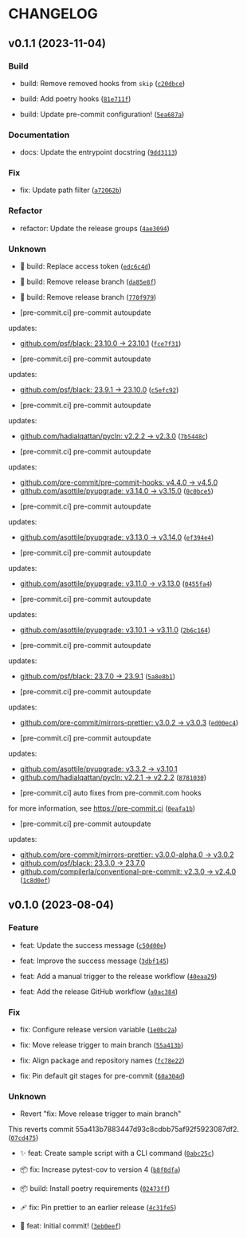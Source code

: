 # CHANGELOG

## v0.1.1 (2023-11-04)

### Build

- build: Remove removed hooks from `skip` ([`c20dbce`](https://github.com/Bilbottom/testing-releases/commit/c20dbce83aa96a415bfc2a9a8ea9eac589720adb))

- build: Add poetry hooks ([`81e711f`](https://github.com/Bilbottom/testing-releases/commit/81e711fa0e5938d31ade6c39c2ca5b3215733d2d))

- build: Update pre-commit configuration! ([`5ea687a`](https://github.com/Bilbottom/testing-releases/commit/5ea687a7176274d2b89618707939eada8be31264))

### Documentation

- docs: Update the entrypoint docstring ([`9dd3113`](https://github.com/Bilbottom/testing-releases/commit/9dd311357c708058f36f28e035c5bcffd300906a))

### Fix

- fix: Update path filter ([`a72062b`](https://github.com/Bilbottom/testing-releases/commit/a72062b8c8ef2414193e151e3d3d032f0bb8a3fc))

### Refactor

- refactor: Update the release groups ([`4ae3094`](https://github.com/Bilbottom/testing-releases/commit/4ae309481228a03797d6cfbc4af2da62baa96948))

### Unknown

- 👷 build: Replace access token ([`edc6c4d`](https://github.com/Bilbottom/testing-releases/commit/edc6c4d9e849509811cf24bcccacf3952b68062f))

- 👷 build: Remove release branch ([`da85e8f`](https://github.com/Bilbottom/testing-releases/commit/da85e8f9709fef5788a45ef684247f6c1a964bfa))

- 👷 build: Remove release branch ([`770f979`](https://github.com/Bilbottom/testing-releases/commit/770f9797510f84089861d8227b2cdc8c99a6b0c7))

- [pre-commit.ci] pre-commit autoupdate

updates:

- [github.com/psf/black: 23.10.0 → 23.10.1](https://github.com/psf/black/compare/23.10.0...23.10.1) ([`fce7f31`](https://github.com/Bilbottom/testing-releases/commit/fce7f3170580cd3230397d08344bc8a07ecfacb6))

* [pre-commit.ci] pre-commit autoupdate

updates:

- [github.com/psf/black: 23.9.1 → 23.10.0](https://github.com/psf/black/compare/23.9.1...23.10.0) ([`c5efc92`](https://github.com/Bilbottom/testing-releases/commit/c5efc9239fc4f14a2f6abd5321b41427940bc7e8))

* [pre-commit.ci] pre-commit autoupdate

updates:

- [github.com/hadialqattan/pycln: v2.2.2 → v2.3.0](https://github.com/hadialqattan/pycln/compare/v2.2.2...v2.3.0) ([`7b5448c`](https://github.com/Bilbottom/testing-releases/commit/7b5448c4762af3075207a1531d1954c7d7f9afd0))

* [pre-commit.ci] pre-commit autoupdate

updates:

- [github.com/pre-commit/pre-commit-hooks: v4.4.0 → v4.5.0](https://github.com/pre-commit/pre-commit-hooks/compare/v4.4.0...v4.5.0)
- [github.com/asottile/pyupgrade: v3.14.0 → v3.15.0](https://github.com/asottile/pyupgrade/compare/v3.14.0...v3.15.0) ([`0c0bce5`](https://github.com/Bilbottom/testing-releases/commit/0c0bce595e4393f5bda22b85c18fcb51b7f5e5ba))

* [pre-commit.ci] pre-commit autoupdate

updates:

- [github.com/asottile/pyupgrade: v3.13.0 → v3.14.0](https://github.com/asottile/pyupgrade/compare/v3.13.0...v3.14.0) ([`ef394e4`](https://github.com/Bilbottom/testing-releases/commit/ef394e44b91b6bc42a2c4f26476afaa0be8de89b))

* [pre-commit.ci] pre-commit autoupdate

updates:

- [github.com/asottile/pyupgrade: v3.11.0 → v3.13.0](https://github.com/asottile/pyupgrade/compare/v3.11.0...v3.13.0) ([`0455fa4`](https://github.com/Bilbottom/testing-releases/commit/0455fa4bfab07a41fc4ab5a63957546d4818a71f))

* [pre-commit.ci] pre-commit autoupdate

updates:

- [github.com/asottile/pyupgrade: v3.10.1 → v3.11.0](https://github.com/asottile/pyupgrade/compare/v3.10.1...v3.11.0) ([`2b6c164`](https://github.com/Bilbottom/testing-releases/commit/2b6c16445c233623901e1b8b6a51937e9e88084d))

* [pre-commit.ci] pre-commit autoupdate

updates:

- [github.com/psf/black: 23.7.0 → 23.9.1](https://github.com/psf/black/compare/23.7.0...23.9.1) ([`5a8e8b1`](https://github.com/Bilbottom/testing-releases/commit/5a8e8b1cc447add5eb131bde40d0554b72e4b3d5))

* [pre-commit.ci] pre-commit autoupdate

updates:

- [github.com/pre-commit/mirrors-prettier: v3.0.2 → v3.0.3](https://github.com/pre-commit/mirrors-prettier/compare/v3.0.2...v3.0.3) ([`ed00ec4`](https://github.com/Bilbottom/testing-releases/commit/ed00ec46a1ac5e5283b7e43d6edd99486581c675))

* [pre-commit.ci] pre-commit autoupdate

updates:

- [github.com/asottile/pyupgrade: v3.3.2 → v3.10.1](https://github.com/asottile/pyupgrade/compare/v3.3.2...v3.10.1)
- [github.com/hadialqattan/pycln: v2.2.1 → v2.2.2](https://github.com/hadialqattan/pycln/compare/v2.2.1...v2.2.2) ([`8781030`](https://github.com/Bilbottom/testing-releases/commit/8781030ccccc443dfd64f716de5c9518fbc5c141))

* [pre-commit.ci] auto fixes from pre-commit.com hooks

for more information, see https://pre-commit.ci ([`0eafa1b`](https://github.com/Bilbottom/testing-releases/commit/0eafa1b3aa3bb4281ed7902086253310a1514b8f))

- [pre-commit.ci] pre-commit autoupdate

updates:

- [github.com/pre-commit/mirrors-prettier: v3.0.0-alpha.0 → v3.0.2](https://github.com/pre-commit/mirrors-prettier/compare/v3.0.0-alpha.0...v3.0.2)
- [github.com/psf/black: 23.3.0 → 23.7.0](https://github.com/psf/black/compare/23.3.0...23.7.0)
- [github.com/compilerla/conventional-pre-commit: v2.3.0 → v2.4.0](https://github.com/compilerla/conventional-pre-commit/compare/v2.3.0...v2.4.0) ([`1c8d0ef`](https://github.com/Bilbottom/testing-releases/commit/1c8d0efeb60154e521bebcd8f178afb2eac6d658))

## v0.1.0 (2023-08-04)

### Feature

- feat: Update the success message ([`c50d00e`](https://github.com/Bilbottom/testing-releases/commit/c50d00e9c8dc08b203b474a8c9c53be6fe0e49e5))

- feat: Improve the success message ([`3dbf145`](https://github.com/Bilbottom/testing-releases/commit/3dbf1452b29c58338755c46247896d0555dc3bc6))

- feat: Add a manual trigger to the release workflow ([`40eaa29`](https://github.com/Bilbottom/testing-releases/commit/40eaa29427336e7d52297fc25dc6332e64d2c9a6))

- feat: Add the release GitHub workflow ([`a0ac384`](https://github.com/Bilbottom/testing-releases/commit/a0ac384207c04bb5a4c8d16bcf6e33d9af11a958))

### Fix

- fix: Configure release version variable ([`1e0bc2a`](https://github.com/Bilbottom/testing-releases/commit/1e0bc2a9fbf5bbf3ba2db96a433822ae132b58ef))

- fix: Move release trigger to main branch ([`55a413b`](https://github.com/Bilbottom/testing-releases/commit/55a413b7883447d93c8cdbb75af92f5923087df2))

- fix: Align package and repository names ([`fc78e22`](https://github.com/Bilbottom/testing-releases/commit/fc78e224506da447bd1e3f5e7f988523af9f2a23))

- fix: Pin default git stages for pre-commit ([`60a304d`](https://github.com/Bilbottom/testing-releases/commit/60a304d265976c11f77343a5fc52af04063946f8))

### Unknown

- Revert &#34;fix: Move release trigger to main branch&#34;

This reverts commit 55a413b7883447d93c8cdbb75af92f5923087df2. ([`07cd475`](https://github.com/Bilbottom/testing-releases/commit/07cd475c25a06cc090b39ab2f06137f8badd286d))

- ✨ feat: Create sample script with a CLI command ([`0abc25c`](https://github.com/Bilbottom/testing-releases/commit/0abc25c8565e4721017599cd16d1856368d3a076))

- 📦 fix: Increase pytest-cov to version 4 ([`b8f8dfa`](https://github.com/Bilbottom/testing-releases/commit/b8f8dfa045833c9a809151915bc6fa2a99a78c39))

- 📦 build: Install poetry requirements ([`02473ff`](https://github.com/Bilbottom/testing-releases/commit/02473ff3eac092add87abc4476be7f75f91c4b24))

- 🩹 fix: Pin prettier to an earlier release ([`4c31fe5`](https://github.com/Bilbottom/testing-releases/commit/4c31fe58c205b51667553a96c4f29a4fb4b14d1b))

- 🎉 feat: Initial commit! ([`3eb0eef`](https://github.com/Bilbottom/testing-releases/commit/3eb0eef9e4d257a67ef5e1bb90ec4c6075b58bda))
